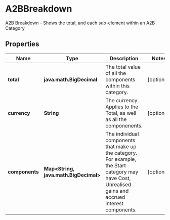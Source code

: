 

# A2BBreakdown

A2B Breakdown - Shows the total, and each sub-element within an A2B Category

## Properties

| Name | Type | Description | Notes |
|------------ | ------------- | ------------- | -------------|
|**total** | **java.math.BigDecimal** | The total value of all the components within this category. |  [optional] |
|**currency** | **String** | The currency. Applies to the Total, as well as all the componenents. |  [optional] |
|**components** | **Map&lt;String, java.math.BigDecimal&gt;** | The individual components that make up the category. For example, the Start category may have Cost, Unrealised gains and accrued interest components. |  [optional] |



